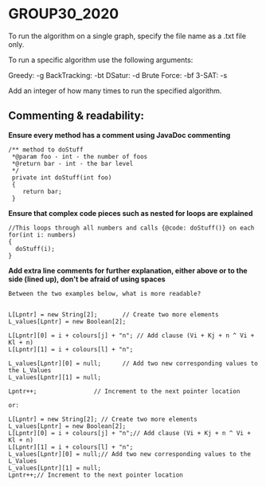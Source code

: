 # GROUP30_2020

To run the algorithm on a single graph, specify the file name as a .txt file only.

To run a specific algorithm use the following arguments:

 Greedy: 	-g
 BackTracking: 	-bt
 DSatur: 	-d
 Brute Force: 	-bf
 3-SAT: 	-s

Add an integer of how many times to run the specified algorithm.

## Commenting & readability:

  **Ensure every method has a comment using JavaDoc commenting** 
  
  	/** method to doStuff
  	 *@param foo - int - the number of foos
  	 *@return bar - int - the bar level
	 */
	 private int doStuff(int foo)
	 {
	 	return bar;
	 }
     
  **Ensure that complex code pieces such as nested for loops are explained**
  
  	//This loops through all numbers and calls {@code: doStuff()} on each
  	for(int i: numbers)
  	{
  	  doStuff(i);
  	}
  
  **Add extra line comments for further explanation, either above or to the side (lined up), don't be afraid of using spaces**
   
    Between the two examples below, what is more readable?        
            
        
	L[Lpntr] = new String[2];		// Create two more elements
	L_values[Lpntr] = new Boolean[2];
        				
	L[Lpntr][0] = i + colours[j] + "n";	// Add clause (Vi + Kj + n ^ Vi + Kl + n) 
	L[Lpntr][1] = i + colours[l] + "n";
	
	L_values[Lpntr][0] = null;		// Add two new corresponding values to the L_Values 
	L_values[Lpntr][1] = null;
         
	Lpntr++;				// Increment to the next pointer location
  
    or:
              
	L[Lpntr] = new String[2]; // Create two more elements
	L_values[Lpntr] = new Boolean[2];
	L[Lpntr][0] = i + colours[j] + "n";// Add clause (Vi + Kj + n ^ Vi + Kl + n) 
	L[Lpntr][1] = i + colours[l] + "n";
	L_values[Lpntr][0] = null;// Add two new corresponding values to the L_Values 
	L_values[Lpntr][1] = null;
	Lpntr++;// Increment to the next pointer location
  
 
